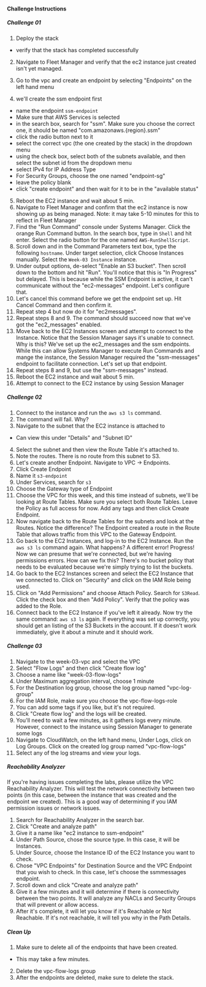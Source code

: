 #### Challenge Instructions
##### Challenge 01
1) Deploy the stack 
- verify that the stack has completed successfully 

2) Navigate to Fleet Manager and verify that the ec2 instance just created isn't yet managed. 

3) Go to the vpc and create an endpoint by selecting "Endpoints" on the left hand menu 
4) we'll create the ssm endpoint first 
- name the endpoint `ssm-endpoint` 
- Make sure that AWS Services is selected
- in the search box, search for "ssm". Make sure you choose the correct one, it should be named "com.amazonaws.{region}.ssm"
- click the radio button next to it 
- select the correct vpc (the one created by the stack) in the dropdown menu
- using the check box, select both of the subnets available, and then select the subnet id from the dropdown menu
- select IPv4 for IP Address Type
- For Security Groups, choose the one named "endpoint-sg"
- leave the policy blank 
- click "create endpoint" and then wait for it to be in the "available status" 
5) Reboot the EC2 instance and wait about 5 min. 
6) Navigate to Fleet Manager and confirm that the ec2 instance is now showing up as being managed. 
   Note: it may take 5-10 minutes for this to reflect in Fleet Manager
7) Find the "Run Command" console under Systems Manager. Click the orange Run Command button. In the search box, type in `Shell` and hit enter. Select the radio button for the one named `AWS-RunShellScript`. 
8) Scroll down and in the Command Parameters text box, type the following `hostname`. Under target selection, click Choose Instances manually. Select the `Week-03 Instance` instance. 
9) Under output options, de-select "Enable an S3 bucket". Then scroll down to the bottom and hit "Run". You'll notice that this is "In Progress" but delayed. This is because while the SSM Endpoint is active, 
it can't communicate without the "ec2-messages" endpoint. Let's configure that.
10) Let's cancel this command before we get the endpoint set up. Hit Cancel Command and then confirm it. 
10) Repeat step 4 but now do it for "ec2messages".
11) Repeat steps 8 and 9. The command should succeed now that we've got the "ec2_messages" enabled. 
12) Move back to the EC2 Instances screen and attempt to connect to the Instance. Notice that the Session Manager says it's unable to connect. Why is this? We've set up the ec2_messages and the ssm endpoints. 
    While this can allow Systems Manager to execute Run Commands and mange the instance, the Session Manager required the "ssm-messages" endpoint to facilitate connection. Let's set up that endpoint. 
13) Repeat steps 8 and 9, but use the "ssm-messages" instead.  
11) Reboot the EC2 instance and wait about 5 min. 
12) Attempt to connect to the EC2 instance by using Session Manager


##### Challenge 02
1) Connect to the instance and run the `aws s3 ls` command.
2) The command will fail. Why? 
3) Navigate to the subnet that the EC2 instance is attached to
  - Can view this under "Details" and "Subnet ID" 
4) Select the subnet and then view the Route Table it's attached to. 
5) Note the routes. There is no route from this subnet to S3. 
6) Let's create another Endpoint. Navigate to VPC -> Endpoints. 
7) Click Create Endpoint
8) Name it `s3-endpoint` 
9) Under Services, search for `s3` 
10) Choose the Gateway type of Endpoint
11) Choose the VPC for this week, and this time instead of subnets, we'll be looking at Route Tables. Make sure you select both Route Tables. Leave the Policy as full access for now. Add any tags and then click Create Endpoint. 
12) Now navigate back to the Route Tables for the subnets and look at the Routes. Notice the difference? The Endpoint created a route in the Route Table that allows traffic from this VPC to the Gateway Endpoint. 
13) Go back to the EC2 Instances, and log-in to the EC2 Instance. Run the `aws s3 ls` command again. What happens? A different error! Progress! Now we can presume that we're connected, but we're having permissions errors. How can we fix this? There's no bucket policy that needs to be evaluated because we're simply trying to list the buckets. 
14) Go back to the EC2 Instances screen and select the EC2 Instance that we connected to. Click on "Security" and click on the IAM Role being used.
15) Click on "Add Permissions" and choose Attach Policy. Search for `S3Read`. Click the check box and then "Add Policy". Verify that the policy was added to the Role. 
16) Connect back to the EC2 Instance if you've left it already. Now try the same command: `aws s3 ls` again. If everything was set up correctly, you should get an listing of the S3 Buckets in the account. If it doesn't work immediately, give it about a minute and it should work. 

##### Challenge 03
1) Navigate to the week-03-vpc and select the VPC 
2) Select "Flow Logs" and then click "Create flow log" 
3) Choose a name like "week-03-flow-logs"
4) Under Maximum aggregation interval, choose 1 minute 
5) For the Destination log group, choose the log group named "vpc-log-group"
6) For the IAM Role, make sure you choose the vpc-flow-logs-role 
7) You can add some tags if you like, but it's not required. 
8) Click "Create flow log" and the logs will be created. 
9) You'll need to wait a few minutes, as it gathers logs every minute. However, connect to the instance using Session Manager to generate some logs 
10) Navigate to CloudWatch, on the left hand menu, Under Logs, click on Log Groups. Click on the created log group named "vpc-flow-logs" 
11) Select any of the log streams and view your logs. 

##### Reachability Analyzer
If you're having issues completing the labs, please utilize the VPC Reachability Analyzer. This will test the network connectivity between two points (in this case, between the instance that was created and the endpoint we created). This is a good way of determining if you IAM permission issues or network issues. 
1) Search for Reachability Analyzer in the search bar. 
2) Click "Create and analyze path"
3) Give it a name like "ec2 instance to ssm-endpoint"
4) Under Path Source, chose the source type. In this case, it will be Instances. 
5) Under Source, choose the Instance ID of the EC2 Instance you want to check. 
6) Chose "VPC Endpoints" for Destination Source and the VPC Endpoint that you wish to check. In this case, let's choose the ssmmessages endpoint. 
7) Scroll down and click "Create and analyze path" 
8) Give it a few minutes and it will determine if there is connectivity between the two points. It will analyze any NACLs and Security Groups that will prevent or allow access. 
9) After it's complete, it will let you know if it's Reachable or Not Reachable. If it's not reachable, it will tell you why in the Path Details.

##### Clean Up
1) Make sure to delete all of the endpoints that have been created. 
  - This may take a few minutes. 
2) Delete the vpc-flow-logs group
2) After the endpoints are deleted, make sure to delete the stack. 

